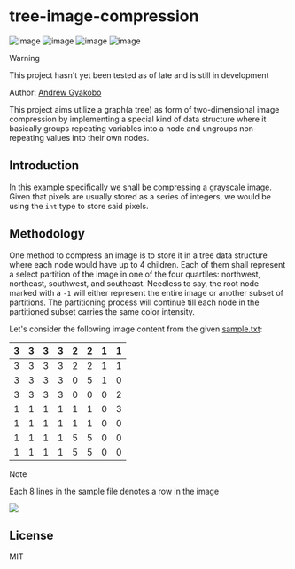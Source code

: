 # tree-image-compression

![image](https://img.shields.io/badge/C-00599C?style=for-the-badge&logo=c&logoColor=white)
![image](https://img.shields.io/badge/C%2B%2B-00599C?style=for-the-badge&logo=c%2B%2B&logoColor=white)
![image](https://img.shields.io/badge/CMake-064F8C?style=for-the-badge&logo=cmake&logoColor=white)
![image](https://img.shields.io/badge/windows%20terminal-4D4D4D?style=for-the-badge&logo=windows%20terminal&logoColor=white)

>[!WARNING]
>This project hasn't yet been tested as of late and is still in development

Author: [Andrew Gyakobo](https://github.com/Gyakobo)

This project aims utilize a graph(a tree) as form of two-dimensional image compression by implementing a special kind of data structure where it basically groups repeating variables into a node and ungroups non-repeating values into their own nodes.

## Introduction

In this example specifically we shall be compressing a grayscale image. Given that pixels are usually stored as a series of integers, we would be using the `int` type to store said pixels.

## Methodology

One method to compress an image is to store it in a tree data structure where each node would have up to 4 children. Each of them shall represent a select partition of the image in one of the four quartiles: northwest, northeast, southwest, and southeast. Needless to say, the root node marked with a `-1` will either represent the entire image or another subset of partitions. The partitioning process will continue till each node in the partitioned subset carries the same color intensity. 

Let's consider the following image content from the given [sample.txt](https://github.com/Gyakobo/tree-image-compression/blob/main/sample.txt):


| 3 | 3 | 3 | 3 | 2 | 2 | 1 | 1 |
|---|---|---|---|---|---|---|---|
| 3 | 3 | 3 | 3 | 2 | 2 | 1 | 1 |
| 3 | 3 | 3 | 3 | 0 | 5 | 1 | 0 |
| 3 | 3 | 3 | 3 | 0 | 0 | 0 | 2 |
| 1 | 1 | 1 | 1 | 1 | 1 | 0 | 3 |
| 1 | 1 | 1 | 1 | 1 | 1 | 0 | 0 |
| 1 | 1 | 1 | 1 | 5 | 5 | 0 | 0 |
| 1 | 1 | 1 | 1 | 5 | 5 | 0 | 0 |



>[!NOTE]
>Each 8 lines in the sample file denotes a row in the image 





<image src="./assets/compression_tree.png">

## License
MIT